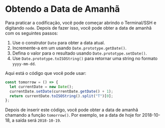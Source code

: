 # Obtendo a Data de Amanhã

Para praticar a codificação, você pode começar abrindo o Terminal/SSH e digitando `node`. Depois de fazer isso, você pode obter a data de amanhã com os seguintes passos:

1.  Use o construtor `Date` para obter a data atual.
2.  Incremente-a em um usando `Date.prototype.getDate()`.
3.  Defina o valor para o resultado usando `Date.prototype.setDate()`.
4.  Use `Date.prototype.toISOString()` para retornar uma string no formato `yyyy-mm-dd`.

Aqui está o código que você pode usar:

```js
const tomorrow = () => {
  let currentDate = new Date();
  currentDate.setDate(currentDate.getDate() + 1);
  return currentDate.toISOString().split("T")[0];
};
```

Depois de inserir este código, você pode obter a data de amanhã chamando a função `tomorrow()`. Por exemplo, se a data de hoje for 2018-10-18, a saída será `2018-10-19`.
